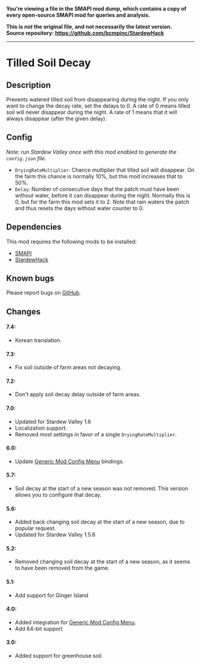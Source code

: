 **You're viewing a file in the SMAPI mod dump, which contains a copy of every open-source SMAPI mod
for queries and analysis.**

**This is _not_ the original file, and not necessarily the latest version.**  
**Source repository: https://github.com/bcmpinc/StardewHack**

----

# Tilled Soil Decay

## Description
Prevents watered tilled soil from disappearing during the night. If you only want to change the decay rate, set the delays to 0. A rate of 0 means tilled soil will never disappear during the night. A rate of 1 means that it will always disappear (after the given delay).

## Config
*Note: run Stardew Valley once with this mod enabled to generate the `config.json` file.*

* `DryingRateMultiplier`: Chance multiplier that tilled soil will disappear. On the farm this chance is normally 10%, but this mod increases that to 50%.
* `Delay`: Number of consecutive days that the patch must have been without water, before it can disappear during the night. Normally this is 0, but for the farm this mod sets it to 2. Note that rain waters the patch and thus resets the days without water counter to 0.

## Dependencies
This mod requires the following mods to be installed:

* [SMAPI](https://www.nexusmods.com/stardewvalley/mods/2400)
* [StardewHack](https://www.nexusmods.com/stardewvalley/mods/3213)

## Known bugs
Please report bugs on [GitHub](https://github.com/bcmpinc/StardewHack/issues).

## Changes
#### 7.4:
* Korean translation.

#### 7.3:
* Fix soil outside of farm areas not decaying.

#### 7.2:
* Don't apply soil decay delay outside of farm areas.

#### 7.0:
* Updated for Stardew Valley 1.6
* Localization support.
* Removed most settings in favor of a single `DryingRateMultiplier`.

#### 6.0:
* Update [Generic Mod Config Menu](https://www.nexusmods.com/stardewvalley/mods/5098) bindings.

#### 5.7:
* Soil decay at the start of a new season was not removed. This version allows you to configure that decay.

#### 5.6:
* Added back changing soil decay at the start of a new season, due to popular request.
* Updated for Stardew Valley 1.5.6

#### 5.2:
* Removed changing soil decay at the start of a new season, as it seems to have been removed from the game.

#### 5.1:
* Add support for Ginger Island

#### 4.0:
* Added integration for [Generic Mod Config Menu](https://www.nexusmods.com/stardewvalley/mods/5098).
* Add 64-bit support

#### 3.0:
* Added support for greenhouse soil.
